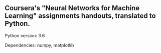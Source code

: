 Coursera's "Neural Networks for Machine Learning" assignments handouts, translated to Python.
---------------------------------------------------------------------------------------------


Python version: 3.6

Dependencies: numpy, matplotlib
